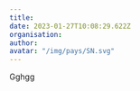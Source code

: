 ```yaml
---
title: 
date: 2023-01-27T10:08:29.622Z
organisation: 
author: 
avatar: "/img/pays/SN.svg"
---
```


Gghgg